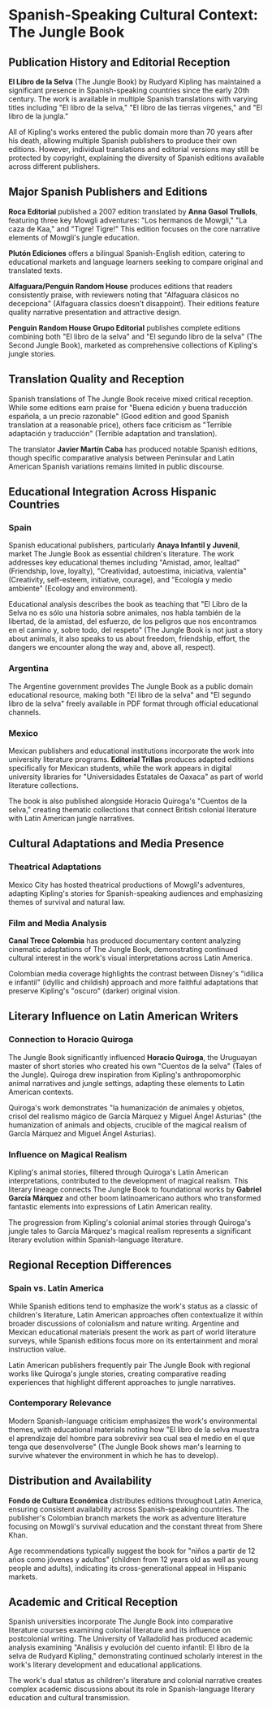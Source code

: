 # Spanish-Speaking Cultural Context: The Jungle Book

## Publication History and Editorial Reception

**El Libro de la Selva** (The Jungle Book) by Rudyard Kipling has maintained a significant presence in Spanish-speaking countries since the early 20th century. The work is available in multiple Spanish translations with varying titles including "El libro de la selva," "El libro de las tierras vírgenes," and "El libro de la jungla."

All of Kipling's works entered the public domain more than 70 years after his death, allowing multiple Spanish publishers to produce their own editions. However, individual translations and editorial versions may still be protected by copyright, explaining the diversity of Spanish editions available across different publishers.

## Major Spanish Publishers and Editions

**Roca Editorial** published a 2007 edition translated by **Anna Gasol Trullols**, featuring three key Mowgli adventures: "Los hermanos de Mowgli," "La caza de Kaa," and "Tigre! Tigre!" This edition focuses on the core narrative elements of Mowgli's jungle education.

**Plutón Ediciones** offers a bilingual Spanish-English edition, catering to educational markets and language learners seeking to compare original and translated texts.

**Alfaguara/Penguin Random House** produces editions that readers consistently praise, with reviewers noting that "Alfaguara clásicos no decepciona" (Alfaguara classics doesn't disappoint). Their editions feature quality narrative presentation and attractive design.

**Penguin Random House Grupo Editorial** publishes complete editions combining both "El libro de la selva" and "El segundo libro de la selva" (The Second Jungle Book), marketed as comprehensive collections of Kipling's jungle stories.

## Translation Quality and Reception

Spanish translations of The Jungle Book receive mixed critical reception. While some editions earn praise for "Buena edición y buena traducción española, a un precio razonable" (Good edition and good Spanish translation at a reasonable price), others face criticism as "Terrible adaptación y traducción" (Terrible adaptation and translation).

The translator **Javier Martín Caba** has produced notable Spanish editions, though specific comparative analysis between Peninsular and Latin American Spanish variations remains limited in public discourse.

## Educational Integration Across Hispanic Countries

### Spain
Spanish educational publishers, particularly **Anaya Infantil y Juvenil**, market The Jungle Book as essential children's literature. The work addresses key educational themes including "Amistad, amor, lealtad" (Friendship, love, loyalty), "Creatividad, autoestima, iniciativa, valentía" (Creativity, self-esteem, initiative, courage), and "Ecología y medio ambiente" (Ecology and environment).

Educational analysis describes the book as teaching that "El Libro de la Selva no es sólo una historia sobre animales, nos habla también de la libertad, de la amistad, del esfuerzo, de los peligros que nos encontramos en el camino y, sobre todo, del respeto" (The Jungle Book is not just a story about animals, it also speaks to us about freedom, friendship, effort, the dangers we encounter along the way and, above all, respect).

### Argentina
The Argentine government provides The Jungle Book as a public domain educational resource, making both "El libro de la selva" and "El segundo libro de la selva" freely available in PDF format through official educational channels.

### Mexico
Mexican publishers and educational institutions incorporate the work into university literature programs. **Editorial Trillas** produces adapted editions specifically for Mexican students, while the work appears in digital university libraries for "Universidades Estatales de Oaxaca" as part of world literature collections.

The book is also published alongside Horacio Quiroga's "Cuentos de la selva," creating thematic collections that connect British colonial literature with Latin American jungle narratives.

## Cultural Adaptations and Media Presence

### Theatrical Adaptations
Mexico City has hosted theatrical productions of Mowgli's adventures, adapting Kipling's stories for Spanish-speaking audiences and emphasizing themes of survival and natural law.

### Film and Media Analysis
**Canal Trece Colombia** has produced documentary content analyzing cinematic adaptations of The Jungle Book, demonstrating continued cultural interest in the work's visual interpretations across Latin America.

Colombian media coverage highlights the contrast between Disney's "idílica e infantil" (idyllic and childish) approach and more faithful adaptations that preserve Kipling's "oscuro" (darker) original vision.

## Literary Influence on Latin American Writers

### Connection to Horacio Quiroga
The Jungle Book significantly influenced **Horacio Quiroga**, the Uruguayan master of short stories who created his own "Cuentos de la selva" (Tales of the Jungle). Quiroga drew inspiration from Kipling's anthropomorphic animal narratives and jungle settings, adapting these elements to Latin American contexts.

Quiroga's work demonstrates "la humanización de animales y objetos, crisol del realismo mágico de García Márquez y Miguel Ángel Asturias" (the humanization of animals and objects, crucible of the magical realism of García Márquez and Miguel Ángel Asturias).

### Influence on Magical Realism
Kipling's animal stories, filtered through Quiroga's Latin American interpretations, contributed to the development of magical realism. This literary lineage connects The Jungle Book to foundational works by **Gabriel García Márquez** and other boom latinoamericano authors who transformed fantastic elements into expressions of Latin American reality.

The progression from Kipling's colonial animal stories through Quiroga's jungle tales to García Márquez's magical realism represents a significant literary evolution within Spanish-language literature.

## Regional Reception Differences

### Spain vs. Latin America
While Spanish editions tend to emphasize the work's status as a classic of children's literature, Latin American approaches often contextualize it within broader discussions of colonialism and nature writing. Argentine and Mexican educational materials present the work as part of world literature surveys, while Spanish editions focus more on its entertainment and moral instruction value.

Latin American publishers frequently pair The Jungle Book with regional works like Quiroga's jungle stories, creating comparative reading experiences that highlight different approaches to jungle narratives.

### Contemporary Relevance
Modern Spanish-language criticism emphasizes the work's environmental themes, with educational materials noting how "El libro de la selva muestra el aprendizaje del hombre para sobrevivir sea cual sea el medio en el que tenga que desenvolverse" (The Jungle Book shows man's learning to survive whatever the environment in which he has to develop).

## Distribution and Availability

**Fondo de Cultura Económica** distributes editions throughout Latin America, ensuring consistent availability across Spanish-speaking countries. The publisher's Colombian branch markets the work as adventure literature focusing on Mowgli's survival education and the constant threat from Shere Khan.

Age recommendations typically suggest the book for "niños a partir de 12 años como jóvenes y adultos" (children from 12 years old as well as young people and adults), indicating its cross-generational appeal in Hispanic markets.

## Academic and Critical Reception

Spanish universities incorporate The Jungle Book into comparative literature courses examining colonial literature and its influence on postcolonial writing. The University of Valladolid has produced academic analysis examining "Análisis y evolución del cuento infantil: El libro de la selva de Rudyard Kipling," demonstrating continued scholarly interest in the work's literary development and educational applications.

The work's dual status as children's literature and colonial narrative creates complex academic discussions about its role in Spanish-language literary education and cultural transmission.